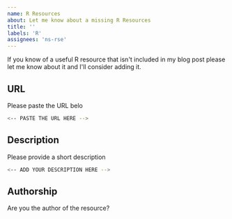 ```yaml
---
name: R Resources
about: Let me know about a missing R Resources
title: ''
labels: 'R'
assignees: 'ns-rse'
---
```


If you know of a useful R resource that isn't included in my blog post please let me know about it and I'll consider
adding it.

## URL

Please paste the URL belo

``` bash
<-- PASTE THE URL HERE -->
```

## Description

Please provide a short description

``` bash
<-- ADD YOUR DESCRIPTION HERE -->
```

## Authorship

Are you the author of the resource?
